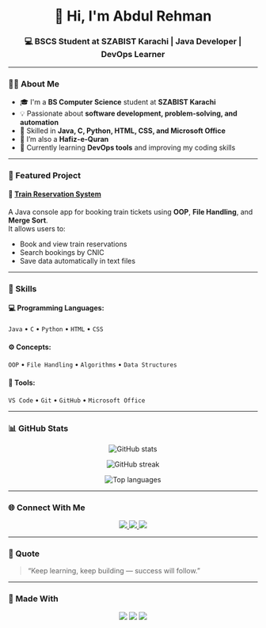 <!-- 👋 Profile Header -->
<h1 align="center">👋 Hi, I'm Abdul Rehman</h1>
<h3 align="center">💻 BSCS Student at SZABIST Karachi | Java Developer | DevOps Learner</h3>

---

### 🧑‍🎓 About Me
- 🎓 I'm a **BS Computer Science** student at **SZABIST Karachi**  
- 💡 Passionate about **software development, problem-solving, and automation**  
- 📘 Skilled in **Java, C, Python, HTML, CSS, and Microsoft Office**  
- 🕌 I’m also a **Hafiz-e-Quran**  
- 🚀 Currently learning **DevOps tools** and improving my coding skills  

---

### 🚆 Featured Project
#### 🔹 [Train Reservation System](https://github.com/abdul-rehman-2312410/TrainReservationSystem)
A Java console app for booking train tickets using **OOP**, **File Handling**, and **Merge Sort**.  
It allows users to:
- Book and view train reservations  
- Search bookings by CNIC  
- Save data automatically in text files  

---

### 🧠 Skills
#### 💻 Programming Languages:
`Java` • `C` • `Python` • `HTML` • `CSS`

#### ⚙️ Concepts:
`OOP` • `File Handling` • `Algorithms` • `Data Structures`

#### 🧩 Tools:
`VS Code` • `Git` • `GitHub` • `Microsoft Office`

---

### 📊 GitHub Stats

<p align="center">
  <img src="https://github-readme-stats.vercel.app/api?username=abdul-rehman-2312410&show_icons=true&theme=tokyonight" alt="GitHub stats" />
</p>

<p align="center">
  <img src="https://github-readme-streak-stats.herokuapp.com/?user=abdul-rehman-2312410&theme=tokyonight" alt="GitHub streak" />
</p>

<p align="center">
  <img src="https://github-readme-stats.vercel.app/api/top-langs/?username=abdul-rehman-2312410&layout=compact&theme=tokyonight" alt="Top languages" />
</p>

---

### 🌐 Connect With Me

<p align="center">
  <a href="https://github.com/abdul-rehman-2312410" target="_blank">
    <img src="https://img.shields.io/badge/GitHub-181717?style=for-the-badge&logo=github&logoColor=white" />
  </a>
  <a href="https://linkedin.com" target="_blank">
    <img src="https://img.shields.io/badge/LinkedIn-0A66C2?style=for-the-badge&logo=linkedin&logoColor=white" />
  </a>
  <a href="mailto:your-email@example.com">
    <img src="https://img.shields.io/badge/Email-D14836?style=for-the-badge&logo=gmail&logoColor=white" />
  </a>
</p>

---

### 💬 Quote
> “Keep learning, keep building — success will follow.”

---

### 🖤 Made With
<p align="center">
  <img src="https://img.shields.io/badge/Java-ED8B00?style=for-the-badge&logo=java&logoColor=white" />
  <img src="https://img.shields.io/badge/GitHub-181717?style=for-the-badge&logo=github&logoColor=white" />
  <img src="https://img.shields.io/badge/Made%20with-%E2%9D%A4-red?style=for-the-badge" />
</p>
